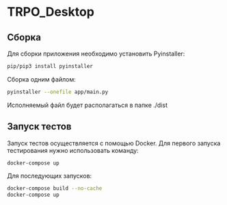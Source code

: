 # TRPO_Desktop

## Сборка

Для сборки приложения необходимо установить Pyinstaller:
```bash
pip/pip3 install pyinstaller
```

Сборка одним файлом:
```bash
pyinstaller --onefile app/main.py
```
Исполняемый файл будет располагаться в папке ./dist

## Запуск тестов

Запуск тестов осуществляется с помощью Docker. Для первого запуска тестирования нужно использовать команду:
```bash
docker-compose up
```
Для последующих запусков:
```bash
docker-compose build --no-cache
docker-compose up
```

